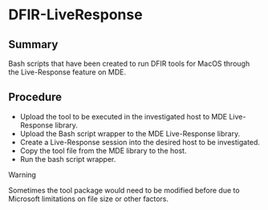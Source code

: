 # DFIR-LiveResponse



## Summary

Bash scripts that have been created to run DFIR tools for MacOS through the Live-Response feature on MDE.



## Procedure

- Upload the tool to be executed in the investigated host to MDE Live-Response library.
- Upload the Bash script wrapper to the MDE Live-Response library.
- Create a Live-Response session into the desired host to be investigated.
- Copy the tool file from the MDE library to the host.
- Run the bash script wrapper.

> [!WARNING]
> Sometimes the tool package would need to be modified before due to Microsoft limitations on file size or other factors.


    
